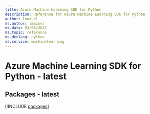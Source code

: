 ```yaml
---
title: Azure Machine Learning SDK for Python
description: Reference for Azure Machine Learning SDK for Python
author: lmazuel
ms.author: lmazuel
ms.data: 03/06/2023
ms.topic: reference
ms.devlang: python
ms.service: machinelearning
---
```

# Azure Machine Learning SDK for Python - latest
## Packages - latest
[!INCLUDE [packages](machine-learning-index.md)]